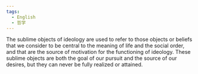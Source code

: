 ```yaml
---
tags:
  - English
  - 哲学
---
```

The sublime objects of ideology are used to refer to those objects or beliefs that we consider to be central to the meaning of life and the social order, and that are the source of motivation for the functioning of ideology. These sublime objects are both the goal of our pursuit and the source of our desires, but they can never be fully realized or attained.